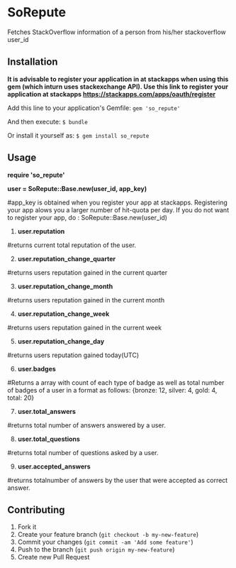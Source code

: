 # SoRepute 

  Fetches StackOverflow information of a person from his/her stackoverflow user_id

## Installation

  **It is advisable to register your application in at stackapps when using this gem (which inturn uses stackexchange API). Use this link to register your application at stackapps https://stackapps.com/apps/oauth/register**

Add this line to your application's Gemfile:
  `gem 'so_repute'`

And then execute:
  `$ bundle`

Or install it yourself as:
  `$ gem install so_repute`

## Usage

  **require 'so_repute'**

  **user = SoRepute::Base.new(user_id, app_key)**

  #app_key is obtained when you register your app at stackapps. Registering your app alows you a larger number of hit-quota per day. If you do not want to register your app, do : SoRepute::Base.new(user_id)

  1) **user.reputation**

  #returns current total reputation of the user.

  2) **user.reputation_change_quarter**

  #returns users reputation gained in the current quarter

  3) **user.reputation_change_month**

  #returns users reputation gained in the current month


  4) **user.reputation_change_week**

  #returns users reputation gained in the current week
  

  5) **user.reputation_change_day**

  #returns users reputation gained today(UTC) 
  
  6) **user.badges**

  #Returns a array with count of each type of badge as well as total number of badges of a user in a format as follows: {bronze: 12, silver: 4, gold: 4, total: 20}
  

  7) **user.total_answers**

  #returns total number of answers answered by a user.
  
    
  8) **user.total_questions**

  #returns total number of questions asked by a user.
  
  
  9) **user.accepted_answers**

  #returns totalnumber of answers by the user that were accepted as correct answer.
  

## Contributing

1. Fork it
2. Create your feature branch (`git checkout -b my-new-feature`)
3. Commit your changes (`git commit -am 'Add some feature'`)
4. Push to the branch (`git push origin my-new-feature`)
5. Create new Pull Request
